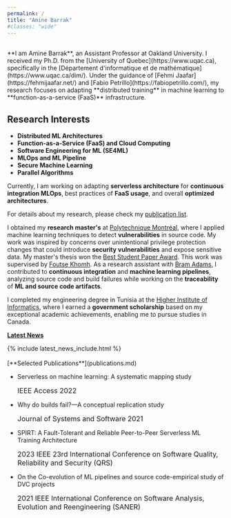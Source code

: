 ```yaml
---
permalink: /
title: "Amine Barrak"
#classes: "wide"
---
```

<script>
function toggleText(textIdToShow, textIdToHide) {
  var textToShow = document.getElementById(textIdToShow);
  var textToHide = document.getElementById(textIdToHide);
  
  // Toggle visibility of text to show
  if (textToShow.style.display === "none") {
    textToShow.style.display = "block";
  } else {
    textToShow.style.display = "none";
  }
  
  // Hide the other text
  textToHide.style.display = "none";
}
</script>
<br>
**I am Amine Barrak**, an Assistant Professor at Oakland University. I received my Ph.D. from the [University of Quebec](https://www.uqac.ca), specifically in the [Département d'informatique et de mathématique](https://www.uqac.ca/dim/). Under the guidance of [Fehmi Jaafar](https://fehmijaafar.net/) and [Fabio Petrillo](https://fabiopetrillo.com/), my research focuses on adapting **distributed training** in machine learning to **function-as-a-service (FaaS)** infrastructure.

## Research Interests

- **Distributed ML Architectures**
- **Function-as-a-Service (FaaS) and Cloud Computing**
- **Software Engineering for ML (SE4ML)**
- **MLOps and ML Pipeline**
- **Secure Machine Learning**
- **Parallel Algorithms**

Currently, I am working on adapting **serverless architecture** for **continuous integration MLOps**, best practices of **FaaS usage**, and overall **optimized architectures**.



For details about my research, please check my [publication list](publications.md).


I obtained my **research master's** at [Polytechnique Montréal](https://www.polymtl.ca/), where I applied machine learning techniques to detect **vulnerabilities** in source code. My work was inspired by concerns over unintentional privilege protection changes that could introduce **security vulnerabilities** and expose sensitive data. My master's thesis won the [Best Student Paper Award](https://www.unb.ca/fredericton/cs/_assets/documents/cas-atlantic/cascon-2018.pdf). This work was supervised by [Foutse Khomh](https://khomh.net/). As a research assistant with [Bram Adams](https://mcis.cs.queensu.ca/bram.html), I contributed to **continuous integration** and **machine learning pipelines**, analyzing source code and build failures while working on the **traceability** of **ML and source code artifacts**.

I completed my engineering degree in Tunisia at the [Higher Institute of Informatics](http://www.isi.rnu.tn/), where I earned a **government scholarship** based on my exceptional academic achievements, enabling me to pursue studies in Canada.

[**Latest News**](news.md)

<div id="latestNews">
  {% include latest_news_include.html %}
</div>

<br>
[**Selected Publications**](publications.md)

- Serverless on machine learning: A systematic mapping study <br>
   <div>
	<font size="3">
	<i class="fa-solid fa-location-dot"></i> IEEE Access 2022 <br>
	</font>


- Why do builds fail?—A conceptual replication study <br>
   <div> 
	<font size="3">
	<i class="fa-solid fa-location-dot"></i>  Journal of Systems and Software 2021<br>
	</font>
	
- SPIRT: A Fault-Tolerant and Reliable Peer-to-Peer Serverless ML Training Architecture
   <div> 
	<font size="3">
	<i class="fa-solid fa-location-dot"></i> 2023 IEEE 23rd International Conference on Software Quality, Reliability and Security (QRS)<br>
	</font>
	
- On the Co-evolution of ML pipelines and source code-empirical study of DVC projects
   <div> 
	<font size="3">
	<i class="fa-solid fa-location-dot"></i> 2021 IEEE International Conference on Software Analysis, Evolution and Reengineering (SANER)<br>
	</font>

